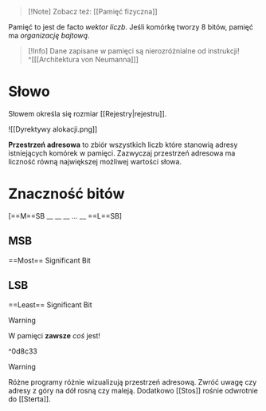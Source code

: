 
>[!Note] Zobacz też: [[Pamięć fizyczna]] 

Pamięć to jest de facto *wektor liczb*.
Jeśli komórkę tworzy 8 bitów, pamięć ma *organizację bajtową*.

>[!Info] Dane zapisane w pamięci są nierozróżnialne od instrukcji! ^[[[Architektura von Neumanna]]]

# Słowo
Słowem określa się rozmiar [[Rejestry|rejestru]].

![[Dyrektywy alokacji.png]]

**Przestrzeń adresowa** to zbiór wszystkich liczb które stanowią adresy istniejących komórek w pamięci. Zazwyczaj przestrzeń adresowa ma liczność równą największej możliwej wartości słowa.
# Znaczność bitów
\[==M==SB __ __ __ ... __ ==L==SB]
## MSB
==Most== Significant Bit
## LSB
==Least== Significant Bit

>[!warning]
>W pamięci **zawsze** *coś* jest!

^0d8c33

>[!warning]
>Różne programy różnie wizualizują przestrzeń adresową. Zwróć uwagę czy adresy z góry na dół rosną czy maleją.
>Dodatkowo [[Stos]] rośnie odwrotnie do [[Sterta]].
